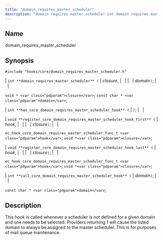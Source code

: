 ```yaml
---
title: "domain_requires_master_scheduler"
description: "domain requires master scheduler int domain requires master scheduler closure domain void closure const char domain int has core domain requires master scheduler hook void register core domain requires master scheduler hook first hook closure ec hook core domain requires master scheduler func t hook void closure void register core..."
---
```


<a name="hooks.core.domain_requires_master_scheduler"></a> 
## Name

domain_requires_master_scheduler

## Synopsis

`#include "hooks/core/domain_requires_master_scheduler.h"`

| `int **domain_requires_master_scheduler** (` | <var class="pdparam">closure</var>, |   |
|   | <var class="pdparam">domain</var>`)`; |   |

`void * <var class="pdparam">closure</var>`;
`const char * <var class="pdparam">domain</var>`;

| `int **has_core_domain_requires_master_scheduler_hook** (` | `)`; |   |

| `void **register_core_domain_requires_master_scheduler_hook_first** (` | <var class="pdparam">hook</var>, |   |
|   | <var class="pdparam">closure</var>`)`; |   |

`ec_hook_core_domain_requires_master_scheduler_func_t <var class="pdparam">hook</var>`;
`void *<var class="pdparam">closure</var>`;

| `void **register_core_domain_requires_master_scheduler_hook_last** (` | <var class="pdparam">hook</var>, |   |
|   | <var class="pdparam">closure</var>`)`; |   |

`ec_hook_core_domain_requires_master_scheduler_func_t <var class="pdparam">hook</var>`;
`void *<var class="pdparam">closure</var>`;

| `int **call_core_domain_requires_master_scheduler_hook** (` | <var class="pdparam">domain</var>`)`; |   |

`const char * <var class="pdparam">domain</var>`;<a name="idp38155248"></a> 
## Description

This hook is called whenever a scheduler is not defined for a given domain and one needs to be selected. Providers returning 1 will cause the listed domain to always be assigned to the master scheduler. This is for purposes of mail queue maintenance.